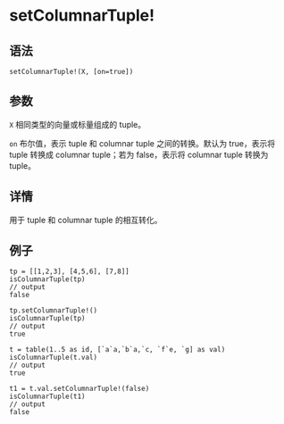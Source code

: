 # setColumnarTuple!

## 语法

`setColumnarTuple!(X, [on=true])`

## 参数

`X` 相同类型的向量或标量组成的 tuple。

`on` 布尔值，表示 tuple 和 columnar tuple 之间的转换。默认为 true，表示将 tuple 转换成
columnar tuple；若为 false，表示将 columnar tuple 转换为 tuple。

## 详情

用于 tuple 和 columnar tuple 的相互转化。

## 例子

```
tp = [[1,2,3], [4,5,6], [7,8]]
isColumnarTuple(tp)
// output
false

tp.setColumnarTuple!()
isColumnarTuple(tp)
// output
true

t = table(1..5 as id, [`a`a,`b`a,`c, `f`e, `g] as val)
isColumnarTuple(t.val)
// output
true

t1 = t.val.setColumnarTuple!(false)
isColumnarTuple(t1)
// output
false
```

